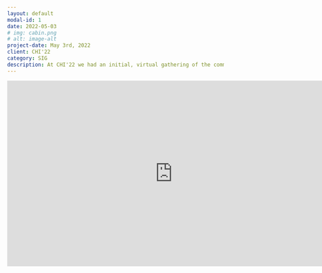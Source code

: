 ```yaml
---
layout: default
modal-id: 1
date: 2022-05-03
# img: cabin.png
# alt: image-alt
project-date: May 3rd, 2022
client: CHI'22
category: SIG
description: At CHI'22 we had an initial, virtual gathering of the community focused on mapping who is the data+design community and what is the terminology.
---
```


<iframe width="768" height="432" src="https://miro.com/app/live-embed/uXjVO9kAiYw=/?moveToViewport=-6560,-341,40740,11978" frameBorder="0" scrolling="no" allowFullScreen></iframe>